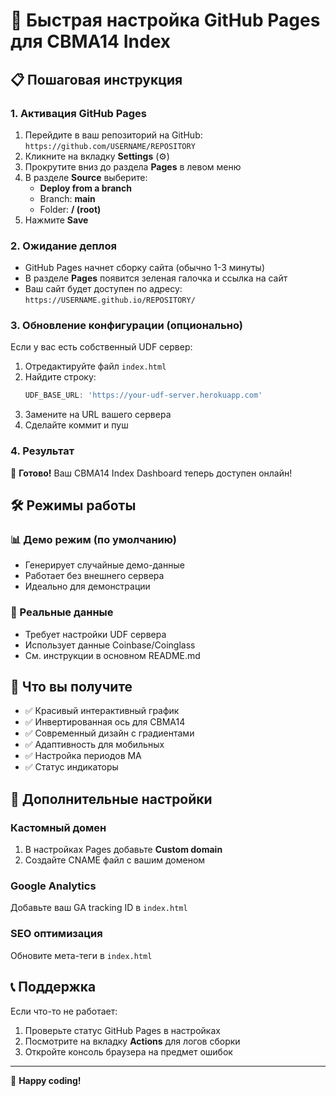 # 🚀 Быстрая настройка GitHub Pages для CBMA14 Index

## 📋 Пошаговая инструкция

### 1. Активация GitHub Pages

1. Перейдите в ваш репозиторий на GitHub: `https://github.com/USERNAME/REPOSITORY`
2. Кликните на вкладку **Settings** (⚙️)
3. Прокрутите вниз до раздела **Pages** в левом меню
4. В разделе **Source** выберите:
   - **Deploy from a branch**
   - Branch: **main**
   - Folder: **/ (root)**
5. Нажмите **Save**

### 2. Ожидание деплоя

- GitHub Pages начнет сборку сайта (обычно 1-3 минуты)
- В разделе **Pages** появится зеленая галочка и ссылка на сайт
- Ваш сайт будет доступен по адресу: `https://USERNAME.github.io/REPOSITORY/`

### 3. Обновление конфигурации (опционально)

Если у вас есть собственный UDF сервер:

1. Отредактируйте файл `index.html`
2. Найдите строку:
   ```javascript
   UDF_BASE_URL: 'https://your-udf-server.herokuapp.com'
   ```
3. Замените на URL вашего сервера
4. Сделайте коммит и пуш

### 4. Результат

🎉 **Готово!** Ваш CBMA14 Index Dashboard теперь доступен онлайн!

## 🛠️ Режимы работы

### 📊 Демо режим (по умолчанию)
- Генерирует случайные демо-данные
- Работает без внешнего сервера
- Идеально для демонстрации

### 🔗 Реальные данные
- Требует настройки UDF сервера
- Использует данные Coinbase/Coinglass
- См. инструкции в основном README.md

## 🎨 Что вы получите

- ✅ Красивый интерактивный график
- ✅ Инвертированная ось для CBMA14
- ✅ Современный дизайн с градиентами
- ✅ Адаптивность для мобильных
- ✅ Настройка периодов MA
- ✅ Статус индикаторы

## 🔧 Дополнительные настройки

### Кастомный домен
1. В настройках Pages добавьте **Custom domain**
2. Создайте CNAME файл с вашим доменом

### Google Analytics
Добавьте ваш GA tracking ID в `index.html`

### SEO оптимизация
Обновите мета-теги в `index.html`

## 📞 Поддержка

Если что-то не работает:
1. Проверьте статус GitHub Pages в настройках
2. Посмотрите на вкладку **Actions** для логов сборки
3. Откройте консоль браузера на предмет ошибок

---

🚀 **Happy coding!** 